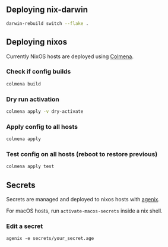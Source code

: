 ## Deploying nix-darwin

```sh
darwin-rebuild switch --flake .
```

## Deploying nixos

Currently NixOS hosts are deployed using [Colmena](https://github.com/zhaofengli/colmena).


### Check if config builds

```sh
colmena build
```

### Dry run activation

```sh
colmena apply -v dry-activate
```


### Apply config to all hosts

```sh
colmena apply
```

### Test config on all hosts (reboot to restore previous)

```sh
colmena apply test
```

## Secrets

Secrets are managed and deployed to nixos hosts with [agenix](https://github.com/ryantm/agenix).

For macOS hosts, run `activate-macos-secrets` inside a nix shell.

### Edit a secret

```
agenix -e secrets/your_secret.age
```
